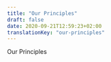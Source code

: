 ```yaml
---
title: "Our Principles"
draft: false
date: 2020-09-21T12:59:23+02:00
translationKey: "our-principles"
---
```

Our Principles

